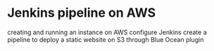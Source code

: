 # Jenkins pipeline on AWS

creating and running an instance on AWS
configure Jenkins
create a pipeline to deploy a static website on S3 through Blue Ocean plugin
